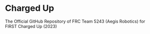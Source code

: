 # Charged Up
The Official GitHub Repository of FRC Team 5243 (Aegis Robotics) for FIRST Charged Up (2023)
